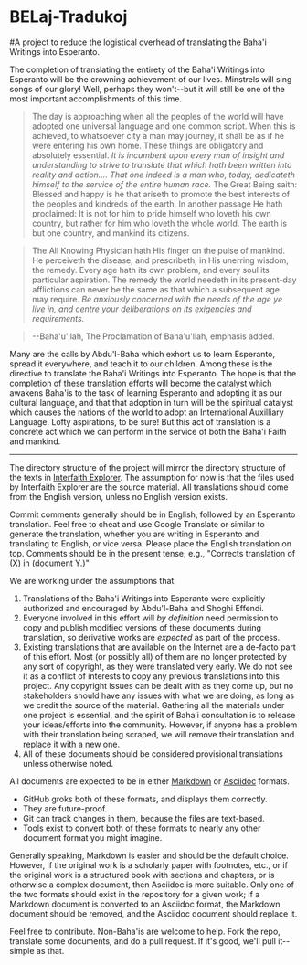 BELaj-Tradukoj
==============

#A project to reduce the logistical overhead of translating the Baha'i Writings into Esperanto.


The completion of translating the entirety of the Baha'i Writings into Esperanto will be the crowning achievement of our lives. Minstrels will sing songs of our glory! Well, perhaps they won't--but it will still be one of the most important accomplishments of this time.

>The day is approaching when all the peoples of the world will have adopted one universal language and one common script. When this is achieved, to whatsoever city a man may journey, it shall be as if he were entering his own home. These things are obligatory and absolutely essential. *It is incumbent upon every man of insight and understanding to strive to translate that which hath been written into reality and action.... That one indeed is a man who, today, dedicateth himself to the service of the entire human race.* The Great Being saith: Blessed and happy is he that ariseth to promote the best interests of the peoples and kindreds of the earth. In another passage He hath proclaimed: It is not for him to pride himself who loveth his own country, but rather for him who loveth the whole world. The earth is but one country, and mankind its citizens.

>The All Knowing Physician hath His finger on the pulse of mankind. He perceiveth the disease, and prescribeth, in His unerring wisdom, the remedy. Every age hath its own problem, and every soul its particular aspiration. The remedy the world needeth in its present-day afflictions can never be the same as that which a subsequent age may require. *Be anxiously concerned with the needs of the age ye live in, and centre your deliberations on its exigencies and requirements.*

>--Baha'u'llah, The Proclamation of Baha'u'llah, emphasis added.

Many are the calls by Abdu'l-Baha which exhort us to learn Esperanto, spread it everywhere, and teach it to our children. Among these is the directive to translate the Baha'i Writings into Esperanto. The hope is that the completion of these translation efforts will become the catalyst which awakens Baha'is to the task of learning Esperanto and adopting it as our cultural language, and that that adoption in turn will be the spiritual catalyst which causes the nations of the world to adopt an International Auxilliary Language. Lofty aspirations, to be sure! But this act of translation is a concrete act which we can perform in the service of both the Baha'i Faith and mankind.

-----------------

The directory structure of the project will mirror the directory structure of the texts in [Interfaith Explorer](http://www.bahairesearch.com/). The assumption for now is that the files used by Interfaith Explorer are the source material. All translations should come from the English version, unless no English version exists.

Commit comments generally should be in English, followed by an Esperanto translation. Feel free to cheat and use Google Translate or similar to generate the translation, whether you are writing in Esperanto and translating to English, or vice versa. Please place the English translation on top. Comments should be in the present tense; e.g., "Corrects translation of (X) in (document Y.)"

We are working under the assumptions that:

1. Translations of the Baha'i Writings into Esperanto were explicitly authorized and encouraged by Abdu'l-Baha and Shoghi Effendi.
2. Everyone involved in this effort will *by definition* need permission to copy and publish modified versions of these documents during translation, so derivative works are *expected* as part of the process.
3. Existing translations that are available on the Internet are a de-facto part of this effort. Most (or possibly all) of them are no longer protected by any sort of copyright, as they were translated very early. We do not see it as a conflict of interests to copy any previous translations into this project. Any copyright issues can be dealt with as they come up, but no stakeholders should have any issues with what we are doing, as long as we credit the source of the material.
Gathering all the materials under one project is essential, and the spirit of Baha’i consultation is to release your ideas/efforts into the community. However, if anyone has a problem with their translation being scraped, we will remove their translation and replace it with a new one.
4. All of these documents should be considered provisional translations unless otherwise noted.

All documents are expected to be in either [Markdown](https://help.github.com/articles/github-flavored-markdown) or [Asciidoc](http://asciidoc.org/) formats. 
* GitHub groks both of these formats, and displays them correctly. 
* They are future-proof. 
* Git can track changes in them, because the files are text-based.
* Tools exist to convert both of these formats to nearly any other document format you might imagine.
 

Generally speaking, Markdown is easier and should be the default choice. However, if the original work is a scholarly paper with footnotes, etc., or if the original work is a structured book with sections and chapters, or is otherwise a complex document, then Asciidoc is more suitable. Only one of the two formats should exist in the repository for a given work; if a Markdown document is converted to an Asciidoc format, the Markdown document should be removed, and the Asciidoc document should replace it.

Feel free to contribute. Non-Baha'is are welcome to help. Fork the repo, translate some documents, and do a pull request. If it's good, we'll pull it--simple as that.
